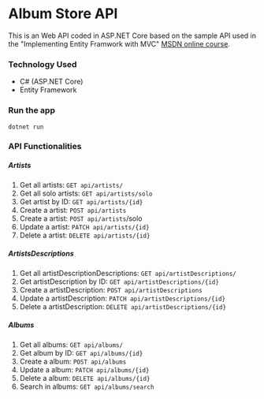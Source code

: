 # Album Store API
This is an Web API coded in ASP.NET Core based on the sample API used in the "Implementing Entity Framwork with MVC" [MSDN online course](https://channel9.msdn.com/Series/Implementing-Entity-Framework-with-MVC).

### Technology Used
* C# (ASP.NET Core)
* Entity Framework

### Run the app
```
dotnet run
```

### API Functionalities
##### Artists
1. Get all artists: `GET api/artists/`
2. Get all solo artists: `GET api/artists/solo`
3. Get artist by ID: `GET api/artists/{id}`
4. Create a artist: `POST api/artists`
5. Create a artist: `POST api/artists`/solo
6. Update a artist: `PATCH api/artists/{id}`
7. Delete a artist: `DELETE api/artists/{id}`

##### ArtistsDescriptions
1. Get all artistDescriptionDescriptions: `GET api/artistDescriptions/`
2. Get artistDescription by ID: `GET api/artistDescriptions/{id}`
3. Create a artistDescription: `POST api/artistDescriptions`
4. Update a artistDescription: `PATCH api/artistDescriptions/{id}`
5. Delete a artistDescription: `DELETE api/artistDescriptions/{id}`

##### Albums
1. Get all albums: `GET api/albums/`
2. Get album by ID: `GET api/albums/{id}`
3. Create a album: `POST api/albums`
4. Update a album: `PATCH api/albums/{id}`
5. Delete a album: `DELETE api/albums/{id}`
6. Search in albums: `GET api/albums/search`
